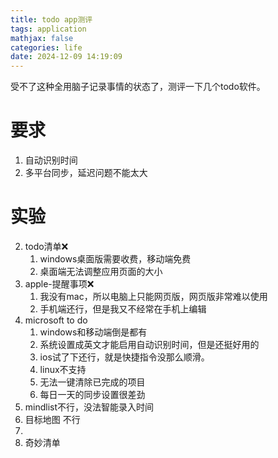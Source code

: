 ```yaml
---
title: todo app测评
tags: application
mathjax: false
categories: life
date: 2024-12-09 14:19:09
---
```



受不了这种全用脑子记录事情的状态了，测评一下几个todo软件。

<!--more-->
# 要求
1. 自动识别时间
2. 多平台同步，延迟问题不能太大


# 实验
2. todo清单❌
   1. windows桌面版需要收费，移动端免费
   2. 桌面端无法调整应用页面的大小
3. apple-提醒事项❌
   1. 我没有mac，所以电脑上只能网页版，网页版非常难以使用
   2. 手机端还行，但是我又不经常在手机上编辑
4. microsoft to do
   1. windows和移动端倒是都有
   2. 系统设置成英文才能启用自动识别时间，但是还挺好用的
   3. ios试了下还行，就是快捷指令没那么顺滑。
   4. linux不支持
   5. 无法一键清除已完成的项目
   6. 每日一天的同步设置很差劲
5. mindlist不行，没法智能录入时间
6. 目标地图 不行
7. 
8. 奇妙清单
